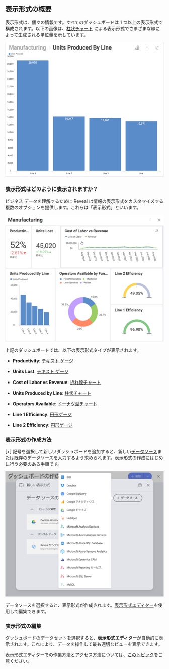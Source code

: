 ## 表示形式の概要

表示形式は、個々の情報です。すべてのダッシュボードは 1 つ以上の表示形式で構成されます。以下の画像は、[柱状チャート](category-charts.html) による表示形式でさまざまな線によって生成される単位量を示しています。

![SampleVisualization\_Desktop](images/SampleVisualization_Desktop.png)

### 表示形式はどのように表示されますか？

ビジネス データを理解するために Reveal は情報の表示形式をカスタマイズする複数のオプションを提供します。これらは「表示形式」といいます。

![A sample dashboard displaying seven different visualizations](images/reveal-uploading-dashboards-menu.png)

上記のダッシュボードでは、以下の表示形式タイプが表示されます。

  - **Productivity**: [テキスト ゲージ](Gauge-Views.html#text-gauge)

  - **Units Lost**: [テキスト ゲージ](Gauge-Views.html#text-gauge)

  - **Cost of Labor vs Revenue**: [折れ線チャート](category-charts.html)

  - **Units Produced by Line**: [柱状チャート](category-charts.html)

  - **Operators Available**: [ドーナツ型チャート](category-charts.html)

  - **Line 1 Efficiency**: [円形ゲージ](gauge-views.html)

  - **Line 2 Efficiency**: [円形ゲージ](gauge-views.html)

### 表示形式の作成方法

[+] 記号を選択して新しいダッシュボードを追加すると、新しい[データソース](~/jp/datasources/data-sources.html)または既存のデータソースを入力するよう求められます。表示形式の作成にはじめに行う必要のある手順です。

![Creating a new visualization dialog](images/creating-new-visualization.png)

データソースを選択すると、表示形式が作成されます。[表示形式エディター](visualizations-editor.html)を使用して編集できます。

### 表示形式の編集

ダッシュボードのデータセットを選択すると、**表示形式エディター**が自動的に表示されます。これにより、データを操作して最も適切なビューを表示できます。

表示形式エディターでの作業方法とアクセス方法については、[このトピック](visualizations-editor.html)をご覧ください。

